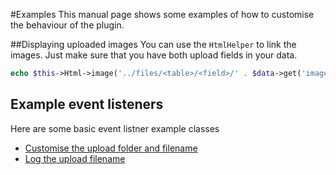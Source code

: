 #Examples
This manual page shows some examples of how to customise the behaviour of the plugin.

##Displaying uploaded images
You can use the `HtmlHelper` to link the images. Just make sure that you have both upload fields in your data.  
```php
echo $this->Html->image('../files/<table>/<field>/' . $data->get('image_dir') . '/<prefix>_' . $data->get('image'));
```

## Example event listeners
Here are some basic event listner example classes
* [Customise the upload folder and filename](examples/UploadFilenameListener.md)
* [Log the upload filename](examples/LogFilenameListener.md)
